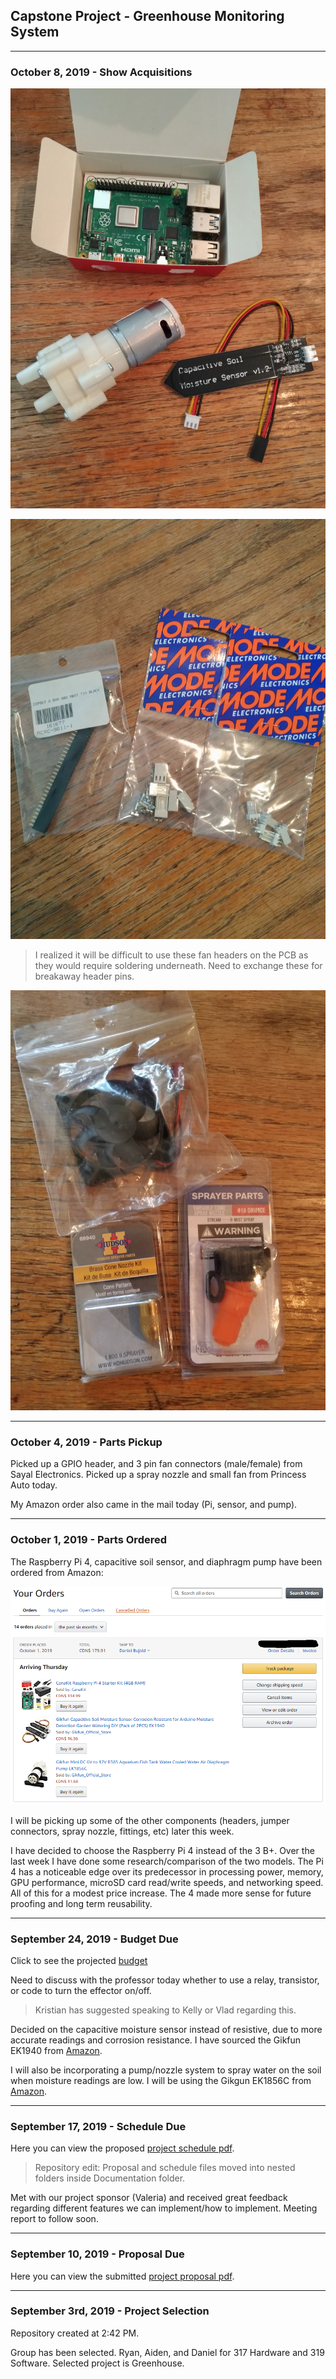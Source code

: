 Capstone Project - Greenhouse Monitoring System
-----
-----
### October 8, 2019 - Show Acquisitions

![Image of parts1](https://raw.githubusercontent.com/DBoo92/317Hardware/master/images/amazon_parts.jpg)

![Image of parts2](https://raw.githubusercontent.com/DBoo92/317Hardware/master/images/sayal_parts.jpg)

>I realized it will be difficult to use these fan headers on the PCB as they would require soldering underneath. Need to exchange these for breakaway header pins.

![Image of parts3](https://raw.githubusercontent.com/DBoo92/317Hardware/master/images/princessauto_parts.jpg)

-----

### October 4, 2019 - Parts Pickup

Picked up a GPIO header, and 3 pin fan connectors (male/female) from Sayal Electronics. Picked up a spray nozzle and small fan from Princess Auto today.

My Amazon order also came in the mail today (Pi, sensor, and pump).

-----

### October 1, 2019 - Parts Ordered

The Raspberry Pi 4, capacitive soil sensor, and diaphragm pump have been ordered from Amazon:

![Image of order](https://raw.githubusercontent.com/DBoo92/317Hardware/master/images/partsorder.png)

I will be picking up some of the other components (headers, jumper connectors, spray nozzle, fittings, etc) later this week.

I have decided to choose the Raspberry Pi 4 instead of the 3 B+. Over the last week I have done some research/comparison of the two models. The Pi 4 has a noticeable edge over its predecessor in processing power, memory, GPU performance, microSD card read/write speeds, and networking speed. All of this for a modest price increase. The 4 made more sense for future proofing and long term reusability.

-----

### September 24, 2019 - Budget Due

Click to see the projected [budget](https://github.com/DBoo92/317Hardware/blob/master/documentation/budget/GreenhouseBudget.pdf)

Need to discuss with the professor today whether to use a relay, transistor, or code to turn the effector on/off.

>Kristian has suggested speaking to Kelly or Vlad regarding this.

Decided on the capacitive moisture sensor instead of resistive, due to more accurate readings and corrosion resistance. I have sourced the Gikfun EK1940 from [Amazon](https://www.amazon.ca/gp/product/B07H3P1NRM/ref=ppx_yo_dt_b_asin_title_o00_s00?ie=UTF8&psc=1).

I will also be incorporating a pump/nozzle system to spray water on the soil when moisture readings are low. I will be using the Gikgun EK1856C from [Amazon](https://www.amazon.ca/gp/product/B0744DL1S9/ref=ppx_yo_dt_b_asin_title_o00_s00?ie=UTF8&psc=1).

-----

### September 17, 2019 - Schedule Due

Here you can view the proposed [project schedule pdf](https://github.com/DBoo92/317Hardware/blob/master/documentation/schedule/Project1.pdf).

>Repository edit: Proposal and schedule files moved into nested folders inside Documentation folder.

Met with our project sponsor (Valeria) and received great feedback regarding different features we can implement/how to implement. Meeting report to follow soon.

-----

### September 10, 2019 - Proposal Due

Here you can view the submitted [project proposal pdf](https://github.com/DBoo92/317Hardware/blob/master/documentation/proposal/ProposalContentStudentNameRev03.pdf).

-----

### September 3rd, 2019 - Project Selection

Repository created at 2:42 PM.

Group has been selected. Ryan, Aiden, and Daniel for 317 Hardware and 319 Software.
Selected project is Greenhouse.
